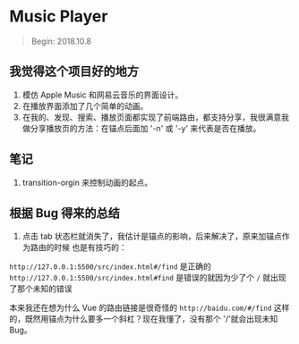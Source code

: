# Music Player

> Begin: 2018.10.8

## 我觉得这个项目好的地方

1. 模仿 Apple Music 和网易云音乐的界面设计。
2. 在播放界面添加了几个简单的动画。
3. 在我的、发现、搜索、播放页面都实现了前端路由，都支持分享，我很满意我做分享播放页的方法：在锚点后面加 '-n' 或 '-y' 来代表是否在播放。


## 笔记

1. transition-orgin 来控制动画的起点。

## 根据 Bug 得来的总结

1. 点击 tab 状态栏就消失了，我估计是锚点的影响，后来解决了，原来加锚点作为路由的时候
也是有技巧的：

`http://127.0.0.1:5500/src/index.html#/find` 是正确的
`http://127.0.0.1:5500/src/index.html#find` 是错误的就因为少了个 `/` 就出现了那个未知的错误

本来我还在想为什么 Vue 的路由链接是很奇怪的 `http://baidu.com/#/find` 这样的，既然用锚点为什么要多一个斜杠？现在我懂了，没有那个 '/'就会出现未知 Bug。
